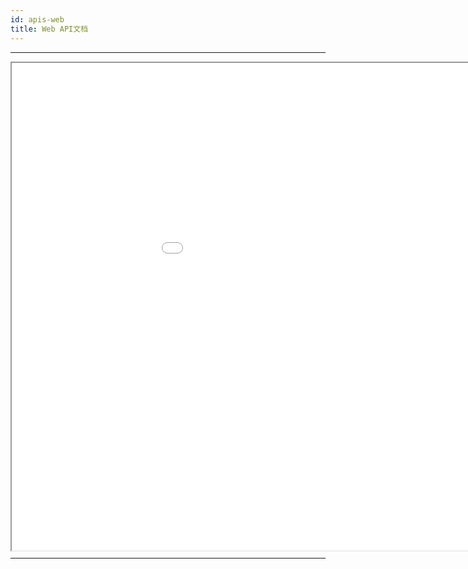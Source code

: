 ```yaml
---
id: apis-web
title: Web API文档
---
```

---

<div id='iframe_part' style='width: 1080px; height: 780px'>
    <iframe id="ifame" src='/apis/web/' style='width:100%; height: 100%; paddingTop:32px'></iframe>
</div>

---